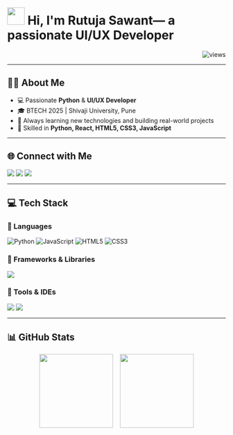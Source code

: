 
<!-- Profile View Counter & Greeting -->
<h1 align="left">
  <img src="https://raw.githubusercontent.com/aemmadi/aemmadi/master/wave.gif" width="40px"> Hi, I'm Rutuja Sawant— a passionate UI/UX Developer
</h1>
<p align="right">
  <img src="https://komarev.com/ghpvc/?username=RutujaSawant09&label=Profile+Views&color=0e75b6&style=flat" alt="views" />
</p>

---

## 👨‍💻 About Me

- 💻 Passionate **Python** & **UI/UX Developer**  
- 🎓 BTECH 2025 | Shivaji University, Pune  
- 🚀 Always learning new technologies and building real-world projects  
- 🧠 Skilled in **Python, React, HTML5, CSS3, JavaScript**

---

## 🌐 Connect with Me

<p align="left">
  <a href="mailto:rutujasawant0909@gmail.com"><img src="https://img.shields.io/badge/Gmail-D14836?style=for-the-badge&logo=gmail&logoColor=white" /></a>
  <a href="https://www.linkedin.com/in/rutuja-sawant-972979257/"><img src="https://img.shields.io/badge/LinkedIn-0077B5?style=for-the-badge&logo=linkedin&logoColor=white" /></a>
  <a href="https://leetcode.com/u/RutujaSawant405/"><img src="https://img.shields.io/badge/LeetCode-FFA116?style=for-the-badge&logo=leetcode&logoColor=black" /></a>
</p>

---

## 💻 Tech Stack

### 🔷 Languages
<p>
  <img src="https://img.shields.io/badge/python-3670A0?style=for-the-badge&logo=python&logoColor=ffdd54" alt="Python"/>
  <img src="https://img.shields.io/badge/JavaScript-F7DF1E?style=for-the-badge&logo=javascript&logoColor=black" alt="JavaScript"/> 
   <img src="https://img.shields.io/badge/HTML5-E34F26?style=for-the-badge&logo=html5&logoColor=white" alt="HTML5"/>
  <img src="https://img.shields.io/badge/CSS3-1572B6?style=for-the-badge&logo=css3&logoColor=white" alt="CSS3"/>
</p>

### 🔶 Frameworks & Libraries
<p>
  <img src="https://img.shields.io/badge/React-20232a?style=for-the-badge&logo=react&logoColor=61DAFB"/>
  
</p>
   
### 🧰 Tools & IDEs
<p>
  <img src="https://img.shields.io/badge/GitHub-121011?style=for-the-badge&logo=github&logoColor=white"/>
  <img src="https://img.shields.io/badge/Eclipse-2C2255?style=for-the-badge&logo=eclipse&logoColor=white"/>
 
</p>

---

## 📊 GitHub Stats

<p align="center">
  <img src="https://github-readme-stats.vercel.app/api?username=https://github.com/RutujaSawant09&show_icons=true&count_private=true&include_all_commits=true&theme=github_dark" height="170px"/>
  &nbsp;&nbsp;
  <img src="https://github-readme-stats.vercel.app/api/top-langs/?username=RutujaSawant09&layout=compact&theme=github_dark" height="170px"/>
</p>
